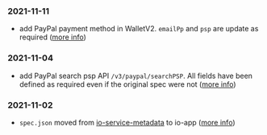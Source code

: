 ### 2021-11-11
- add PayPal payment method in WalletV2. `emailPp` and `psp` are update as required ([more info](https://pagopa.atlassian.net/browse/IA-445))

### 2021-11-04
- add PayPal search psp API `/v3/paypal/searchPSP`. All fields have been defined as required even if the original spec were not ([more info](https://pagopa.atlassian.net/browse/PM-253?focusedCommentId=22100))

### 2021-11-02
- `spec.json` moved from [io-service-metadata](https://github.com/pagopa/io-services-metadata) to io-app ([more info](https://pagopa.atlassian.net/browse/IA-409))
